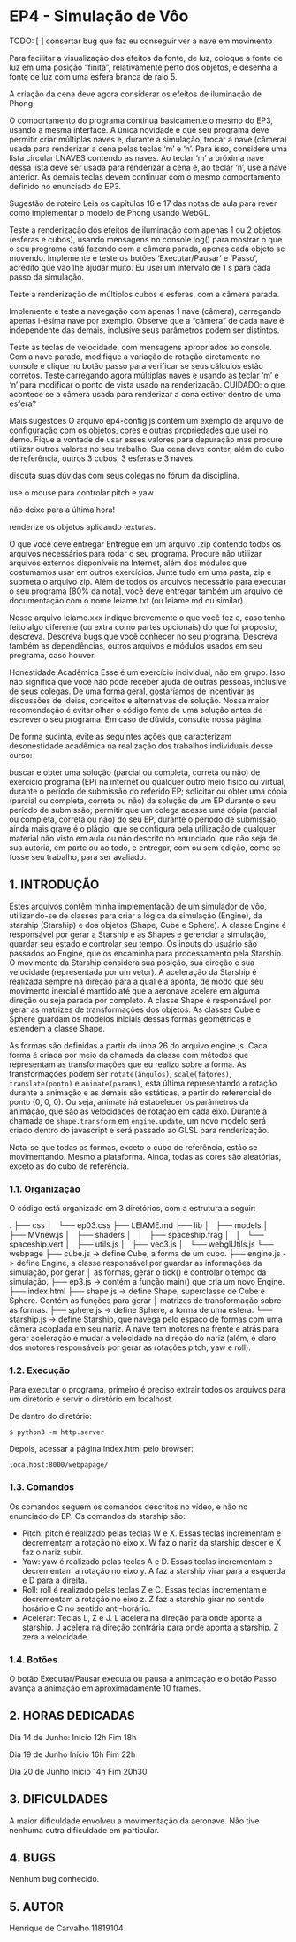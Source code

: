 # EP4 - Simulação de Vôo

TODO:
[ ] consertar bug que faz eu conseguir ver a nave em movimento

Para facilitar a visualização dos efeitos da fonte, de luz, coloque a fonte de luz em uma posição “finita”, relativamente perto dos objetos, e desenha a fonte de luz com uma esfera branca de raio 5.

A criação da cena deve agora considerar os efeitos de iluminação de Phong.

O comportamento do programa continua basicamente o mesmo do EP3, usando a mesma interface. A única novidade é que seu programa deve permitir criar múltiplas naves e, durante a simulação, trocar a nave (câmera) usada para renderizar a cena pelas teclas ‘m’ e ‘n’. Para isso, considere uma lista circular LNAVES contendo as naves. Ao teclar ‘m’ a próxima nave dessa lista deve ser usada para renderizar a cena e, ao teclar ‘n’, use a nave anterior. As demais teclas devem continuar com o mesmo comportamento definido no enunciado do EP3.

Sugestão de roteiro
Leia os capítulos 16 e 17 das notas de aula para rever como implementar o modelo de Phong usando WebGL.

Teste a renderização dos efeitos de iluminação com apenas 1 ou 2 objetos (esferas e cubos), usando mensagens no console.log() para mostrar o que o seu programa está fazendo com a câmera parada, apenas cada objeto se movendo. Implemente e teste os botões ‘Executar/Pausar’ e ‘Passo’, acredito que vão lhe ajudar muito. Eu usei um intervalo de 1 s para cada passo da simulação.

Teste a renderização de múltiplos cubos e esferas, com a câmera parada.

Implemente e teste a navegação com apenas 1 nave (câmera), carregando apenas i-ésima nave por exemplo. Observe que a “câmera” de cada nave é independente das demais, inclusive seus parâmetros podem ser distintos.

Teste as teclas de velocidade, com mensagens apropriados ao console. Com a nave parado, modifique a variação de rotação diretamente no console e clique no botão passo para verificar se seus cálculos estão corretos.
Teste carregando agora múltiplas naves e usando as teclar ‘m’ e ‘n’ para modificar o ponto de vista usado na renderização. CUIDADO: o que acontece se a câmera usada para renderizar a cena estiver dentro de uma esfera?

Mais sugestões
O arquivo ep4-config.js contém um exemplo de arquivo de configuração com os objetos, cores e outras propriedades que usei no demo. Fique a vontade de usar esses valores para depuração mas procure utilizar outros valores no seu trabalho. Sua cena deve conter, além do cubo de referência, outros 3 cubos, 3 esferas e 3 naves.

discuta suas dúvidas com seus colegas no fórum da disciplina.

use o mouse para controlar pitch e yaw.

não deixe para a última hora!

renderize os objetos aplicando texturas.

O que você deve entregar
Entregue em um arquivo .zip contendo todos os arquivos necessários para rodar o seu programa. Procure não utilizar arquivos externos disponíveis na Internet, além dos
módulos que costumamos usar em outros exercícios. Junte tudo em uma pasta, zip e submeta o arquivo zip. Além de todos os arquivos necessário para executar o seu programa [80% da nota], você deve entregar também um arquivo de documentação com o nome leiame.txt (ou leiame.md ou similar).

Nesse arquivo leiame.xxx indique brevemente o que você fez e, caso tenha feito algo diferente (ou extra como partes opcionais) do que foi proposto, descreva. Descreva bugs que você conhecer no seu programa. Descreva também as dependências, outros arquivos e módulos usados em seu programa, caso houver.

Honestidade Acadêmica
Esse é um exercício individual, não em grupo. Isso não significa que você não pode receber ajuda de outras pessoas, inclusive de seus colegas. De uma forma geral, gostaríamos de incentivar as discussões de ideias, conceitos e alternativas de solução. Nossa maior recomendação é evitar olhar o código fonte de uma solução antes de escrever o seu programa. Em caso de dúvida, consulte nossa página.

De forma sucinta, evite as seguintes ações que caracterizam desonestidade acadêmica na realização dos trabalhos individuais desse curso:

buscar e obter uma solução (parcial ou completa, correta ou não) de exercício programa (EP) na internet ou qualquer outro meio físico ou virtual, durante o período de submissão do referido EP;
solicitar ou obter uma cópia (parcial ou completa, correta ou não) da solução de um EP durante o seu período de submissão;
permitir que um colega acesse uma cópia (parcial ou completa, correta ou não) do seu EP, durante o período de submissão;
ainda mais grave é o plágio, que se configura pela utilização de qualquer material não visto em aula ou não descrito no enunciado, que não seja de sua autoria, em parte ou ao todo, e entregar, com ou sem edição, como se fosse seu trabalho, para ser avaliado.



## 1. INTRODUÇÃO

Estes arquivos contêm minha implementação de um simulador de vôo, utilizando-se de classes para criar a lógica da simulação (Engine), da starship (Starship) e dos objetos (Shape, Cube e Sphere).
A classe Engine é responsável por gerar a Starship e as Shapes e gerenciar a simulação, guardar seu estado e controlar seu tempo. Os inputs do usuário são passados ao Engine, que os encaminha 
para processamento pela Starship. O movimento da Starship considera sua posição, sua direção e sua velocidade (representada por um vetor). A aceleração da Starship é realizada sempre na direção 
para a qual ela aponta, de modo que seu movimento inercial é mantido até que a aeronave acelere em alguma direção ou seja parada por completo. A classe Shape é responsável por gerar as matrizes de
transformações dos objetos. As classes Cube e Sphere guardam os modelos iniciais dessas formas geométricas e estendem a classe Shape.

As formas são definidas a partir da linha 26 do arquivo engine.js. Cada forma é criada por meio da chamada da classe com métodos que representam as transformações que eu realizo sobre a forma. As
transformações podem ser `rotate(ângulos)`, `scale(fatores)`, `translate(ponto)` e `animate(params)`, esta última representando a rotação durante a animação e as demais são estáticas, a partir do
referencial do ponto (0, 0, 0). Ou seja, animate irá estabelecer os parâmetros da animação, que são as velocidades de rotação em cada eixo. Durante a chamada de `shape.transform` em `engine.update`,
um novo modelo será criado dentro do javascript e será passado ao GLSL para renderização.

Nota-se que todas as formas, exceto o cubo de referência, estão se movimentando. Mesmo a plataforma. Ainda, todas as cores são aleatórias, exceto as do cubo de referência.

### 1.1. Organização

O código está organizado em 3 diretórios, com a estrutura a seguir:

.
├── css
│   └── ep03.css
├── LEIAME.md
├── lib
│   ├── models
│   ├── MVnew.js
│   ├── shaders
│   │   ├── spaceship.frag
│   │   └── spaceship.vert
│   ├── utils.js
│   ├── vec3.js
│   └── webglUtils.js
└── webpage
    ├── cube.js -> define Cube, a forma de um cubo.
    ├── engine.js -> define Engine, a classe responsável por guardar as informações da simulação, por gerar
    │		     as formas, gerar o tick() e controlar o tempo da simulação.
    ├── ep3.js -> contém a função main() que cria um novo Engine.
    ├── index.html
    ├── shape.js -> define Shape, superclasse de Cube e Sphere. Contém as funções para gerar 
    │		    matrizes de transformação sobre as formas.
    ├── sphere.js -> define Sphere, a forma de uma esfera.
    └── starship.js -> define Starship, que navega pelo espaço de formas com uma câmera acoplada
		       em seu nariz. A nave tem motores na frente e atrás para gerar aceleração e
		       mudar a velocidade na direção do nariz (além, é claro, dos motores responsáveis
		       por gerar as rotações pitch, yaw e roll).


### 1.2. Execução

Para executar o programa, primeiro é preciso extrair todos os arquivos para um diretório e servir o diretório em localhost.

De dentro do diretório:

    $ python3 -m http.server

Depois, acessar a página index.html pelo browser:

    localhost:8000/webpapage/

### 1.3. Comandos

Os comandos seguem os comandos descritos no vídeo, e não no enunciado do EP. Os comandos da starship são:

- Pitch: pitch é realizado pelas teclas W e X. Essas teclas incrementam e decrementam a rotação no eixo x. W faz o nariz da starship descer e X faz o nariz subir.
- Yaw: yaw é realizado pelas teclas A e D. Essas teclas incrementam e decrementam a rotação no eixo y. A faz a starship virar para a esquerda e D para a direita.
- Roll: roll é realizado pelas teclas Z e C. Essas teclas incrementam e decrementam a rotação no eixo z. Z faz a starship girar no sentido horário e C no sentido anti-horário.
- Acelerar: Teclas L, Z e J. L acelera na direção para onde aponta a starship. J acelera na direção contrária para onde aponta a starship. Z zera a velocidade.

### 1.4. Botões

O botão Executar/Pausar executa ou pausa a animcação e o botão Passo avança a animação em aproximadamente 10 frames.

## 2. HORAS DEDICADAS

Dia 14 de Junho:
Início 12h
Fim 18h

Dia 19 de Junho
Início 16h
Fim 22h

Dia 20 de Junho
Início 14h
Fim 20h30


## 3. DIFICULDADES

A maior dificuldade envolveu a movimentação da aeronave. Não tive nenhuma outra dificuldade em particular.


## 4. BUGS

Nenhum bug conhecido.

## 5. AUTOR

Henrique de Carvalho
11819104
